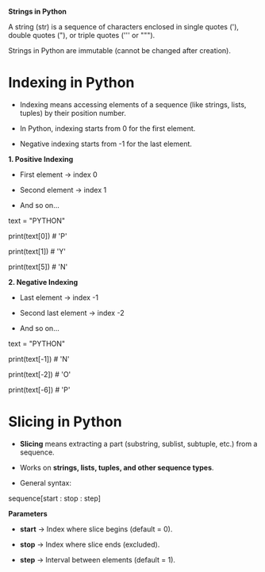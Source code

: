 **Strings in Python**

A string (str) is a sequence of characters enclosed in single quotes
(\'), double quotes (\"), or triple quotes (\'\'\' or \"\"\").

Strings in Python are immutable (cannot be changed after creation).

# Indexing in Python

-   Indexing means accessing elements of a sequence (like strings,
    lists, tuples) by their position number.

-   In Python, indexing starts from 0 for the first element.

-   Negative indexing starts from -1 for the last element.

**1. Positive Indexing**

-   First element → index 0

-   Second element → index 1

-   And so on...

text = \"PYTHON\"

print(text\[0\]) \# \'P\'

print(text\[1\]) \# \'Y\'

print(text\[5\]) \# \'N\'

**2. Negative Indexing**

-   Last element → index -1

-   Second last element → index -2

-   And so on...

text = \"PYTHON\"

print(text\[-1\]) \# \'N\'

print(text\[-2\]) \# \'O\'

print(text\[-6\]) \# \'P\'

# Slicing in Python

-   **Slicing** means extracting a part (substring, sublist, subtuple,
    etc.) from a sequence.

-   Works on **strings, lists, tuples, and other sequence types**.

-   General syntax:

sequence\[start : stop : step\]

**Parameters**

-   **start** → Index where slice begins (default = 0).

-   **stop** → Index where slice ends (excluded).

-   **step** → Interval between elements (default = 1).
